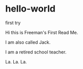 # hello-world
first try

Hi this is Freeman's First Read Me.

I am also called Jack.

I am a retired school teacher.

La. La. La.



